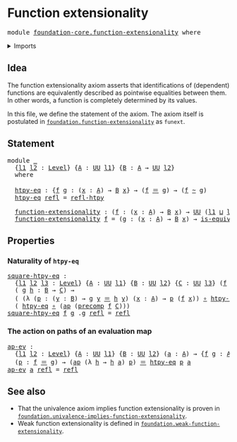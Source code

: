 # Function extensionality

<pre class="Agda"><a id="36" class="Keyword">module</a> <a id="43" href="foundation-core.function-extensionality.html" class="Module">foundation-core.function-extensionality</a> <a id="83" class="Keyword">where</a>
</pre>
<details><summary>Imports</summary>

<pre class="Agda"><a id="139" class="Keyword">open</a> <a id="144" class="Keyword">import</a> <a id="151" href="foundation.action-on-identifications-functions.html" class="Module">foundation.action-on-identifications-functions</a>
<a id="198" class="Keyword">open</a> <a id="203" class="Keyword">import</a> <a id="210" href="foundation.universe-levels.html" class="Module">foundation.universe-levels</a>

<a id="238" class="Keyword">open</a> <a id="243" class="Keyword">import</a> <a id="250" href="foundation-core.equivalences.html" class="Module">foundation-core.equivalences</a>
<a id="279" class="Keyword">open</a> <a id="284" class="Keyword">import</a> <a id="291" href="foundation-core.function-types.html" class="Module">foundation-core.function-types</a>
<a id="322" class="Keyword">open</a> <a id="327" class="Keyword">import</a> <a id="334" href="foundation-core.homotopies.html" class="Module">foundation-core.homotopies</a>
<a id="361" class="Keyword">open</a> <a id="366" class="Keyword">import</a> <a id="373" href="foundation-core.identity-types.html" class="Module">foundation-core.identity-types</a>
</pre>
</details>

## Idea

The function extensionality axiom asserts that identifications of (dependent)
functions are equivalently described as pointwise equalities between them. In
other words, a function is completely determined by its values.

In this file, we define the statement of the axiom. The axiom itself is
postulated in
[`foundation.function-extensionality`](foundation.function-extensionality.md) as
`funext`.

## Statement

<pre class="Agda"><a id="851" class="Keyword">module</a> <a id="858" href="foundation-core.function-extensionality.html#858" class="Module">_</a>
  <a id="862" class="Symbol">{</a><a id="863" href="foundation-core.function-extensionality.html#863" class="Bound">l1</a> <a id="866" href="foundation-core.function-extensionality.html#866" class="Bound">l2</a> <a id="869" class="Symbol">:</a> <a id="871" href="Agda.Primitive.html#591" class="Postulate">Level</a><a id="876" class="Symbol">}</a> <a id="878" class="Symbol">{</a><a id="879" href="foundation-core.function-extensionality.html#879" class="Bound">A</a> <a id="881" class="Symbol">:</a> <a id="883" href="Agda.Primitive.html#320" class="Primitive">UU</a> <a id="886" href="foundation-core.function-extensionality.html#863" class="Bound">l1</a><a id="888" class="Symbol">}</a> <a id="890" class="Symbol">{</a><a id="891" href="foundation-core.function-extensionality.html#891" class="Bound">B</a> <a id="893" class="Symbol">:</a> <a id="895" href="foundation-core.function-extensionality.html#879" class="Bound">A</a> <a id="897" class="Symbol">→</a> <a id="899" href="Agda.Primitive.html#320" class="Primitive">UU</a> <a id="902" href="foundation-core.function-extensionality.html#866" class="Bound">l2</a><a id="904" class="Symbol">}</a>
  <a id="908" class="Keyword">where</a>

  <a id="917" href="foundation-core.function-extensionality.html#917" class="Function">htpy-eq</a> <a id="925" class="Symbol">:</a> <a id="927" class="Symbol">{</a><a id="928" href="foundation-core.function-extensionality.html#928" class="Bound">f</a> <a id="930" href="foundation-core.function-extensionality.html#930" class="Bound">g</a> <a id="932" class="Symbol">:</a> <a id="934" class="Symbol">(</a><a id="935" href="foundation-core.function-extensionality.html#935" class="Bound">x</a> <a id="937" class="Symbol">:</a> <a id="939" href="foundation-core.function-extensionality.html#879" class="Bound">A</a><a id="940" class="Symbol">)</a> <a id="942" class="Symbol">→</a> <a id="944" href="foundation-core.function-extensionality.html#891" class="Bound">B</a> <a id="946" href="foundation-core.function-extensionality.html#935" class="Bound">x</a><a id="947" class="Symbol">}</a> <a id="949" class="Symbol">→</a> <a id="951" class="Symbol">(</a><a id="952" href="foundation-core.function-extensionality.html#928" class="Bound">f</a> <a id="954" href="foundation-core.identity-types.html#5999" class="Function Operator">＝</a> <a id="956" href="foundation-core.function-extensionality.html#930" class="Bound">g</a><a id="957" class="Symbol">)</a> <a id="959" class="Symbol">→</a> <a id="961" class="Symbol">(</a><a id="962" href="foundation-core.function-extensionality.html#928" class="Bound">f</a> <a id="964" href="foundation-core.homotopies.html#2717" class="Function Operator">~</a> <a id="966" href="foundation-core.function-extensionality.html#930" class="Bound">g</a><a id="967" class="Symbol">)</a>
  <a id="971" href="foundation-core.function-extensionality.html#917" class="Function">htpy-eq</a> <a id="979" href="foundation-core.identity-types.html#5968" class="InductiveConstructor">refl</a> <a id="984" class="Symbol">=</a> <a id="986" href="foundation-core.homotopies.html#2906" class="Function">refl-htpy</a>

  <a id="999" href="foundation-core.function-extensionality.html#999" class="Function">function-extensionality</a> <a id="1023" class="Symbol">:</a> <a id="1025" class="Symbol">(</a><a id="1026" href="foundation-core.function-extensionality.html#1026" class="Bound">f</a> <a id="1028" class="Symbol">:</a> <a id="1030" class="Symbol">(</a><a id="1031" href="foundation-core.function-extensionality.html#1031" class="Bound">x</a> <a id="1033" class="Symbol">:</a> <a id="1035" href="foundation-core.function-extensionality.html#879" class="Bound">A</a><a id="1036" class="Symbol">)</a> <a id="1038" class="Symbol">→</a> <a id="1040" href="foundation-core.function-extensionality.html#891" class="Bound">B</a> <a id="1042" href="foundation-core.function-extensionality.html#1031" class="Bound">x</a><a id="1043" class="Symbol">)</a> <a id="1045" class="Symbol">→</a> <a id="1047" href="Agda.Primitive.html#320" class="Primitive">UU</a> <a id="1050" class="Symbol">(</a><a id="1051" href="foundation-core.function-extensionality.html#863" class="Bound">l1</a> <a id="1054" href="Agda.Primitive.html#804" class="Primitive Operator">⊔</a> <a id="1056" href="foundation-core.function-extensionality.html#866" class="Bound">l2</a><a id="1058" class="Symbol">)</a>
  <a id="1062" href="foundation-core.function-extensionality.html#999" class="Function">function-extensionality</a> <a id="1086" href="foundation-core.function-extensionality.html#1086" class="Bound">f</a> <a id="1088" class="Symbol">=</a> <a id="1090" class="Symbol">(</a><a id="1091" href="foundation-core.function-extensionality.html#1091" class="Bound">g</a> <a id="1093" class="Symbol">:</a> <a id="1095" class="Symbol">(</a><a id="1096" href="foundation-core.function-extensionality.html#1096" class="Bound">x</a> <a id="1098" class="Symbol">:</a> <a id="1100" href="foundation-core.function-extensionality.html#879" class="Bound">A</a><a id="1101" class="Symbol">)</a> <a id="1103" class="Symbol">→</a> <a id="1105" href="foundation-core.function-extensionality.html#891" class="Bound">B</a> <a id="1107" href="foundation-core.function-extensionality.html#1096" class="Bound">x</a><a id="1108" class="Symbol">)</a> <a id="1110" class="Symbol">→</a> <a id="1112" href="foundation-core.equivalences.html#1353" class="Function">is-equiv</a> <a id="1121" class="Symbol">(</a><a id="1122" href="foundation-core.function-extensionality.html#917" class="Function">htpy-eq</a> <a id="1130" class="Symbol">{</a><a id="1131" href="foundation-core.function-extensionality.html#1086" class="Bound">f</a><a id="1132" class="Symbol">}</a> <a id="1134" class="Symbol">{</a><a id="1135" href="foundation-core.function-extensionality.html#1091" class="Bound">g</a><a id="1136" class="Symbol">})</a>
</pre>
## Properties

### Naturality of `htpy-eq`

<pre class="Agda"><a id="square-htpy-eq"></a><a id="1196" href="foundation-core.function-extensionality.html#1196" class="Function">square-htpy-eq</a> <a id="1211" class="Symbol">:</a>
  <a id="1215" class="Symbol">{</a><a id="1216" href="foundation-core.function-extensionality.html#1216" class="Bound">l1</a> <a id="1219" href="foundation-core.function-extensionality.html#1219" class="Bound">l2</a> <a id="1222" href="foundation-core.function-extensionality.html#1222" class="Bound">l3</a> <a id="1225" class="Symbol">:</a> <a id="1227" href="Agda.Primitive.html#591" class="Postulate">Level</a><a id="1232" class="Symbol">}</a> <a id="1234" class="Symbol">{</a><a id="1235" href="foundation-core.function-extensionality.html#1235" class="Bound">A</a> <a id="1237" class="Symbol">:</a> <a id="1239" href="Agda.Primitive.html#320" class="Primitive">UU</a> <a id="1242" href="foundation-core.function-extensionality.html#1216" class="Bound">l1</a><a id="1244" class="Symbol">}</a> <a id="1246" class="Symbol">{</a><a id="1247" href="foundation-core.function-extensionality.html#1247" class="Bound">B</a> <a id="1249" class="Symbol">:</a> <a id="1251" href="Agda.Primitive.html#320" class="Primitive">UU</a> <a id="1254" href="foundation-core.function-extensionality.html#1219" class="Bound">l2</a><a id="1256" class="Symbol">}</a> <a id="1258" class="Symbol">{</a><a id="1259" href="foundation-core.function-extensionality.html#1259" class="Bound">C</a> <a id="1261" class="Symbol">:</a> <a id="1263" href="Agda.Primitive.html#320" class="Primitive">UU</a> <a id="1266" href="foundation-core.function-extensionality.html#1222" class="Bound">l3</a><a id="1268" class="Symbol">}</a> <a id="1270" class="Symbol">(</a><a id="1271" href="foundation-core.function-extensionality.html#1271" class="Bound">f</a> <a id="1273" class="Symbol">:</a> <a id="1275" href="foundation-core.function-extensionality.html#1235" class="Bound">A</a> <a id="1277" class="Symbol">→</a> <a id="1279" href="foundation-core.function-extensionality.html#1247" class="Bound">B</a><a id="1280" class="Symbol">)</a> <a id="1282" class="Symbol">→</a>
  <a id="1286" class="Symbol">(</a> <a id="1288" href="foundation-core.function-extensionality.html#1288" class="Bound">g</a> <a id="1290" href="foundation-core.function-extensionality.html#1290" class="Bound">h</a> <a id="1292" class="Symbol">:</a> <a id="1294" href="foundation-core.function-extensionality.html#1247" class="Bound">B</a> <a id="1296" class="Symbol">→</a> <a id="1298" href="foundation-core.function-extensionality.html#1259" class="Bound">C</a><a id="1299" class="Symbol">)</a> <a id="1301" class="Symbol">→</a>
  <a id="1305" class="Symbol">(</a> <a id="1307" class="Symbol">(λ</a> <a id="1310" class="Symbol">(</a><a id="1311" href="foundation-core.function-extensionality.html#1311" class="Bound">p</a> <a id="1313" class="Symbol">:</a> <a id="1315" class="Symbol">(</a><a id="1316" href="foundation-core.function-extensionality.html#1316" class="Bound">y</a> <a id="1318" class="Symbol">:</a> <a id="1320" href="foundation-core.function-extensionality.html#1247" class="Bound">B</a><a id="1321" class="Symbol">)</a> <a id="1323" class="Symbol">→</a> <a id="1325" href="foundation-core.function-extensionality.html#1288" class="Bound">g</a> <a id="1327" href="foundation-core.function-extensionality.html#1316" class="Bound">y</a> <a id="1329" href="foundation-core.identity-types.html#5999" class="Function Operator">＝</a> <a id="1331" href="foundation-core.function-extensionality.html#1290" class="Bound">h</a> <a id="1333" href="foundation-core.function-extensionality.html#1316" class="Bound">y</a><a id="1334" class="Symbol">)</a> <a id="1336" class="Symbol">(</a><a id="1337" href="foundation-core.function-extensionality.html#1337" class="Bound">x</a> <a id="1339" class="Symbol">:</a> <a id="1341" href="foundation-core.function-extensionality.html#1235" class="Bound">A</a><a id="1342" class="Symbol">)</a> <a id="1344" class="Symbol">→</a> <a id="1346" href="foundation-core.function-extensionality.html#1311" class="Bound">p</a> <a id="1348" class="Symbol">(</a><a id="1349" href="foundation-core.function-extensionality.html#1271" class="Bound">f</a> <a id="1351" href="foundation-core.function-extensionality.html#1337" class="Bound">x</a><a id="1352" class="Symbol">))</a> <a id="1355" href="foundation-core.function-types.html#455" class="Function Operator">∘</a> <a id="1357" href="foundation-core.function-extensionality.html#917" class="Function">htpy-eq</a><a id="1364" class="Symbol">)</a> <a id="1366" href="foundation-core.homotopies.html#2717" class="Function Operator">~</a>
  <a id="1370" class="Symbol">(</a> <a id="1372" href="foundation-core.function-extensionality.html#917" class="Function">htpy-eq</a> <a id="1380" href="foundation-core.function-types.html#455" class="Function Operator">∘</a> <a id="1382" class="Symbol">(</a><a id="1383" href="foundation.action-on-identifications-functions.html#790" class="Function">ap</a> <a id="1386" class="Symbol">(</a><a id="1387" href="foundation-core.function-types.html#1080" class="Function">precomp</a> <a id="1395" href="foundation-core.function-extensionality.html#1271" class="Bound">f</a> <a id="1397" href="foundation-core.function-extensionality.html#1259" class="Bound">C</a><a id="1398" class="Symbol">)))</a>
<a id="1402" href="foundation-core.function-extensionality.html#1196" class="Function">square-htpy-eq</a> <a id="1417" href="foundation-core.function-extensionality.html#1417" class="Bound">f</a> <a id="1419" href="foundation-core.function-extensionality.html#1419" class="Bound">g</a> <a id="1421" class="DottedPattern Symbol">.</a><a id="1422" href="foundation-core.function-extensionality.html#1419" class="DottedPattern Bound">g</a> <a id="1424" href="foundation-core.identity-types.html#5968" class="InductiveConstructor">refl</a> <a id="1429" class="Symbol">=</a> <a id="1431" href="foundation-core.identity-types.html#5968" class="InductiveConstructor">refl</a>
</pre>
### The action on paths of an evaluation map

<pre class="Agda"><a id="ap-ev"></a><a id="1495" href="foundation-core.function-extensionality.html#1495" class="Function">ap-ev</a> <a id="1501" class="Symbol">:</a>
  <a id="1505" class="Symbol">{</a><a id="1506" href="foundation-core.function-extensionality.html#1506" class="Bound">l1</a> <a id="1509" href="foundation-core.function-extensionality.html#1509" class="Bound">l2</a> <a id="1512" class="Symbol">:</a> <a id="1514" href="Agda.Primitive.html#591" class="Postulate">Level</a><a id="1519" class="Symbol">}</a> <a id="1521" class="Symbol">{</a><a id="1522" href="foundation-core.function-extensionality.html#1522" class="Bound">A</a> <a id="1524" class="Symbol">:</a> <a id="1526" href="Agda.Primitive.html#320" class="Primitive">UU</a> <a id="1529" href="foundation-core.function-extensionality.html#1506" class="Bound">l1</a><a id="1531" class="Symbol">}</a> <a id="1533" class="Symbol">{</a><a id="1534" href="foundation-core.function-extensionality.html#1534" class="Bound">B</a> <a id="1536" class="Symbol">:</a> <a id="1538" href="Agda.Primitive.html#320" class="Primitive">UU</a> <a id="1541" href="foundation-core.function-extensionality.html#1509" class="Bound">l2</a><a id="1543" class="Symbol">}</a> <a id="1545" class="Symbol">(</a><a id="1546" href="foundation-core.function-extensionality.html#1546" class="Bound">a</a> <a id="1548" class="Symbol">:</a> <a id="1550" href="foundation-core.function-extensionality.html#1522" class="Bound">A</a><a id="1551" class="Symbol">)</a> <a id="1553" class="Symbol">→</a> <a id="1555" class="Symbol">{</a><a id="1556" href="foundation-core.function-extensionality.html#1556" class="Bound">f</a> <a id="1558" href="foundation-core.function-extensionality.html#1558" class="Bound">g</a> <a id="1560" class="Symbol">:</a> <a id="1562" href="foundation-core.function-extensionality.html#1522" class="Bound">A</a> <a id="1564" class="Symbol">→</a> <a id="1566" href="foundation-core.function-extensionality.html#1534" class="Bound">B</a><a id="1567" class="Symbol">}</a> <a id="1569" class="Symbol">→</a>
  <a id="1573" class="Symbol">(</a><a id="1574" href="foundation-core.function-extensionality.html#1574" class="Bound">p</a> <a id="1576" class="Symbol">:</a> <a id="1578" href="foundation-core.function-extensionality.html#1556" class="Bound">f</a> <a id="1580" href="foundation-core.identity-types.html#5999" class="Function Operator">＝</a> <a id="1582" href="foundation-core.function-extensionality.html#1558" class="Bound">g</a><a id="1583" class="Symbol">)</a> <a id="1585" class="Symbol">→</a> <a id="1587" class="Symbol">(</a><a id="1588" href="foundation.action-on-identifications-functions.html#790" class="Function">ap</a> <a id="1591" class="Symbol">(λ</a> <a id="1594" href="foundation-core.function-extensionality.html#1594" class="Bound">h</a> <a id="1596" class="Symbol">→</a> <a id="1598" href="foundation-core.function-extensionality.html#1594" class="Bound">h</a> <a id="1600" href="foundation-core.function-extensionality.html#1546" class="Bound">a</a><a id="1601" class="Symbol">)</a> <a id="1603" href="foundation-core.function-extensionality.html#1574" class="Bound">p</a><a id="1604" class="Symbol">)</a> <a id="1606" href="foundation-core.identity-types.html#5999" class="Function Operator">＝</a> <a id="1608" href="foundation-core.function-extensionality.html#917" class="Function">htpy-eq</a> <a id="1616" href="foundation-core.function-extensionality.html#1574" class="Bound">p</a> <a id="1618" href="foundation-core.function-extensionality.html#1546" class="Bound">a</a>
<a id="1620" href="foundation-core.function-extensionality.html#1495" class="Function">ap-ev</a> <a id="1626" href="foundation-core.function-extensionality.html#1626" class="Bound">a</a> <a id="1628" href="foundation-core.identity-types.html#5968" class="InductiveConstructor">refl</a> <a id="1633" class="Symbol">=</a> <a id="1635" href="foundation-core.identity-types.html#5968" class="InductiveConstructor">refl</a>
</pre>
## See also

- That the univalence axiom implies function extensionality is proven in
  [`foundation.univalence-implies-function-extensionality`](foundation.univalence-implies-function-extensionality.md).
- Weak function extensionality is defined in
  [`foundation.weak-function-extensionality`](foundation.weak-function-extensionality.md).
